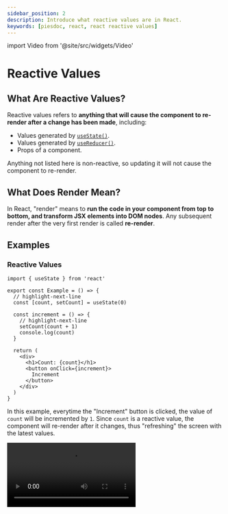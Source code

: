 ```yaml
---
sidebar_position: 2
description: Introduce what reactive values are in React.
keywords: [piesdoc, react, react reactive values]
---
```


import Video from '@site/src/widgets/Video'

# Reactive Values

## What Are Reactive Values?

Reactive values refers to **anything that will cause the component to re-render after a change has been made**, including:

- Values generated by [`useState()`](./use-state).
- Values generated by [`useReducer()`](https://beta.reactjs.org/apis/react/useReducer).
- Props of a component.

Anything not listed here is non-reactive, so updating it will not cause the component to re-render.

## What Does Render Mean?

In React, "render" means to **run the code in your component from top to bottom, and transform JSX elements into DOM nodes**. Any subsequent render after the very first render is called **re-render**.

## Examples

### Reactive Values

```tsx showLineNumbers
import { useState } from 'react'

export const Example = () => {
  // highlight-next-line
  const [count, setCount] = useState(0)

  const increment = () => {
    // highlight-next-line
    setCount(count + 1)
    console.log(count)
  }

  return (
    <div>
      <h1>Count: {count}</h1>
      <button onClick={increment}>
        Increment
      </button>
    </div>
  )
}
```

In this example, everytime the "Increment" button is clicked, the value of `count` will be incremented by `1`. Since `count` is a reactive value, the component will re-render after it changes, thus "refreshing" the screen with the latest values.

<Video src="/video/react/reactive-values_reactive.mov" />

However, you may have noticed that the value displayed in the console is always different from the value displayed on the screen. Good news is, this is not a bug, but it does confuse everyone! We'll explain this when we get to [Component Rendering](./component-rendering), just don't worry about it now.

Also, it's okay if you have no idea what does [`useState()`](./use-state) do. Just keep in mind that changing reactive values will cause the component to re-render and you're good to go!

### Non-reactive Values

```tsx showLineNumbers
import { useState } from 'react'

// highlight-next-line
let count = 0

export const Example = () => {
  const increment = () => {
    // highlight-next-line
    count++
    console.log(count)
  }

  return (
    <div>
      <div>
        <h1>Count: {count}</h1>
        <button onClick={increment}>
          Increment
        </button>
      </div>
    </div>
  )
}
```

<Video src="/video/react/reactive-values_non-reactive.mov" />

In this example, everytime the "Increment" button is clicked, the value of `count` will be incremented by 1. However, since `count` is a **not-reactive** value, updating it will **not** cause the component to re-render, no matter how many times `count` changes.

But be careful, this does not mean the changes of a non-reactive value will never be reflected on the screen! Let's take a look at the following example:

```tsx showLineNumbers
import { useState } from 'react'

// highlight-next-line
let age = 0

export const Example = () => {
  // highlight-next-line
  const [count, setCount] = useState(0)

  const incrementCount = () => {
    // highlight-next-line
    setCount(count + 1)
  }

  const incrementAge = () => {
    // highlight-next-line
    age++
  }

  return (
    <div>
      <div>
        <h1>Count: {count}</h1>
        <button onClick={incrementCount}>Increment Count</button>
      </div>
      <div>
        <h1>Age: {age}</h1>
        <button onClick={incrementAge}>Increment Age</button>
      </div>
    </div>
  )
}
```

<Video src="/video/react/reactive-values_both.mov" height="300px" />

In this example, `count` is a reactive value, while `age` is a non-reactive value. Thus:

- Clicking "Increment Count" will update the value of `count`, and the component will re-render.
- Clicking "Increment Age" will update the value of `age`, but the component will **not** re-render.

This is why in the above video, nothing seemed to happen when we clicked "Increment Age" for three times, but the screen suddenly went from `Age: 0` to `Age: 3` after "Increment Count" is clicked, which is confusing.

## When to Make a Variable Reactive

To avoid the problem we see above, we have to be careful when declaring variables. A simple rule of thumb would be:

- Make it a reactive when the value **will change**, and **users must be informed of this change on the screen**.
- Otherwise just make it a non-reactive.
